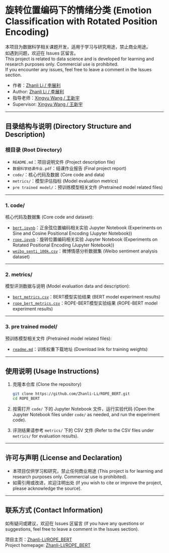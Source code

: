 # 旋转位置编码下的情绪分类 (Emotion Classification with Rotated Position Encoding)

本项目为数据科学相关课题开发，适用于学习与研究用途，禁止商业用途。  
如遇到问题，欢迎在 Issues 区留言。  
This project is related to data science and is developed for learning and research purposes only. Commercial use is prohibited.  
If you encounter any issues, feel free to leave a comment in the Issues section.

- 作者：[Zhanli Li / 李展利](https://zhanli-li.github.io/)  
- Author: [Zhanli Li / 李展利](https://zhanli-li.github.io/)
- 指导老师：[Xingyu Wang / 王新宇](https://wls.zuel.edu.cn/2022/0517/c3776a299072/page.htm)  
- Supervisor: [Xingyu Wang / 王新宇](https://wls.zuel.edu.cn/2022/0517/c3776a299072/page.htm)

---

## 目录结构与说明 (Directory Structure and Description)

### 根目录 (Root Directory)
- `README.md`：项目说明文件 (Project description file)
- `数据科学结课作业.pdf`：结课作业报告 (Final project report)
- `code/`：核心代码及数据 (Core code and data)
- `metrics/`：模型评估指标 (Model evaluation metrics)
- `pre trained model/`：预训练模型相关文件 (Pretrained model related files)

---

### 1. code/
核心代码及数据集 (Core code and dataset):

- [`bert.ipynb`](code/bert.ipynb)：正余弦位置编码相关实验 Jupyter Notebook (Experiments on Sine and Cosine Positional Encoding (Jupyter Notebook))
- [`rope.ipynb`](code/rope.ipynb)：旋转位置编码相关实验 Jupyter Notebook (Experiments on Rotated Positional Encoding (Jupyter Notebook))
- [`weibo_senti_100k.csv`](code/weibo_senti_100k.csv)：微博情感分析数据集 (Weibo sentiment analysis dataset)

---

### 2. metrics/
模型评测数据与说明 (Model evaluation data and description):

- [`bert_metrics.csv`](metrics/bert_metrics.csv)：BERT模型实验结果 (BERT model experiment results)
- [`rope_bert_metrics.csv`](metrics/rope_bert_metrics.csv)：ROPE-BERT模型实验结果 (ROPE-BERT model experiment results)

---

### 3. pre trained model/
预训练模型相关文件 (Pretrained model related files):

- [`readme.md`](pre%20trained%20model/readme.md)：训练权重下载地址 (Download link for training weights)

---

## 使用说明 (Usage Instructions)

1. 克隆本仓库 (Clone the repository)
    ```bash
    git clone https://github.com/Zhanli-Li/ROPE_BERT.git
    cd ROPE_BERT
    ```

2. 按需打开 `code/` 下的 Jupyter Notebook 文件，运行实验代码 (Open the Jupyter Notebook files under `code/` as needed, and run the experiment code).
3. 评测结果请参考 `metrics/` 下的 CSV 文件 (Refer to the CSV files under `metrics/` for evaluation results).

---

## 许可与声明 (License and Declaration)

- 本项目仅供学习和研究，禁止任何商业用途 (This project is for learning and research purposes only. Commercial use is prohibited).
- 如需引用或改进，欢迎注明出处 (If you wish to cite or improve the project, please acknowledge the source).

---

## 联系方式 (Contact Information)

如有疑问或建议，欢迎在 Issues 区留言 (If you have any questions or suggestions, feel free to leave a comment in the Issues section).

项目主页：[Zhanli-Li/ROPE_BERT](https://github.com/Zhanli-Li/ROPE_BERT)  
Project homepage: [Zhanli-Li/ROPE_BERT](https://github.com/Zhanli-Li/ROPE_BERT)
